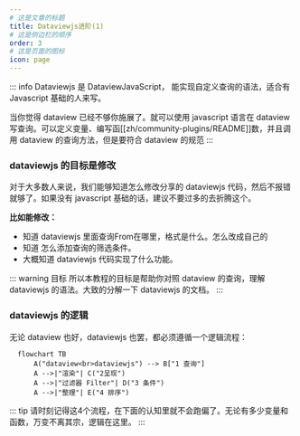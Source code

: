 ```yaml
---
# 这是文章的标题
title: Dataviewjs进阶(1)
# 这是侧边栏的顺序
order: 3
# 这是页面的图标
icon: page
---
```


::: info 
Dataviewjs 是 DataviewJavaScript， 能实现自定义查询的语法，适合有 Javascript 基础的人来写。

当你觉得 dataview 已经不够你施展了。就可以使用 javascript 语言在 dataview 写查询。可以定义变量、编写函[[zh/community-plugins/README]]数，并且调用 dataview 的查询方法，但是要符合 dataview 的规范
:::

### dataviewjs 的目标是修改

对于大多数人来说，我们能够知道怎么修改分享的 dataviewjs 代码，然后不报错就够了。如果没有 javascript 基础的话，建议不要过多的去折腾这个。

**比如能修改：**
- 知道 dataviewjs 里面查询From在哪里，格式是什么。怎么改成自己的
- 知道 怎么添加查询的筛选条件。
- 大概知道 dataviewjs 代码实现了什么功能。

::: warning 目标
所以本教程的目标是帮助你对照 dataview 的查询，理解 dataviewjs 的语法。大致的分解一下 dataviewjs 的文档。
:::

### dataviewjs 的逻辑
无论 dataview 也好，dataviewjs 也罢，都必须遵循一个逻辑流程：
```mermaid
  flowchart TB
      A("dataview<br>dataviewjs") --> B["1 查询"]
      A -->|"渲染"| C("2呈现")
      A -->|"过滤器 Filter"| D("3 条件")
      A -->|"整理"| E("4 排序")
```

::: tip
请时刻记得这4个流程，在下面的认知里就不会跑偏了。无论有多少变量和函数，万变不离其宗，逻辑在这里。
:::

